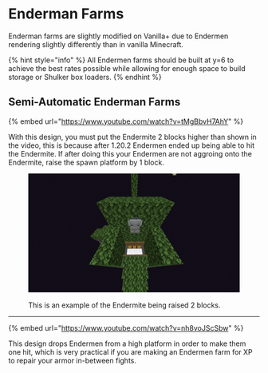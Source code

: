 # Enderman Farms

Enderman farms are slightly modified on Vanilla+ due to Endermen rendering slightly differently than in vanilla Minecraft.

{% hint style="info" %}
All Endermen farms should be built at y=6 to achieve the best rates possible while allowing for enough space to build storage or Shulker box loaders.
{% endhint %}

## Semi-Automatic Enderman Farms

{% embed url="https://www.youtube.com/watch?v=tMgBbvH7AhY" %}

With this design, you must put the Endermite 2 blocks higher than shown in the video, this is because after 1.20.2 Endermen ended up being able to hit the Endermite. If after doing this your Endermen are not aggroing onto the Endermite, raise the spawn platform by 1 block.

<figure><img src="../.gitbook/assets/image_2025-06-08_223942312.png" alt="" width="563"><figcaption><p>This is an example of the Endermite being raised 2 blocks.</p></figcaption></figure>

***

{% embed url="https://www.youtube.com/watch?v=nh8voJScSbw" %}

This design drops Endermen from a high platform in order to make them one hit, which is very practical if  you are making an Endermen farm for XP to repair your armor in-between fights.
